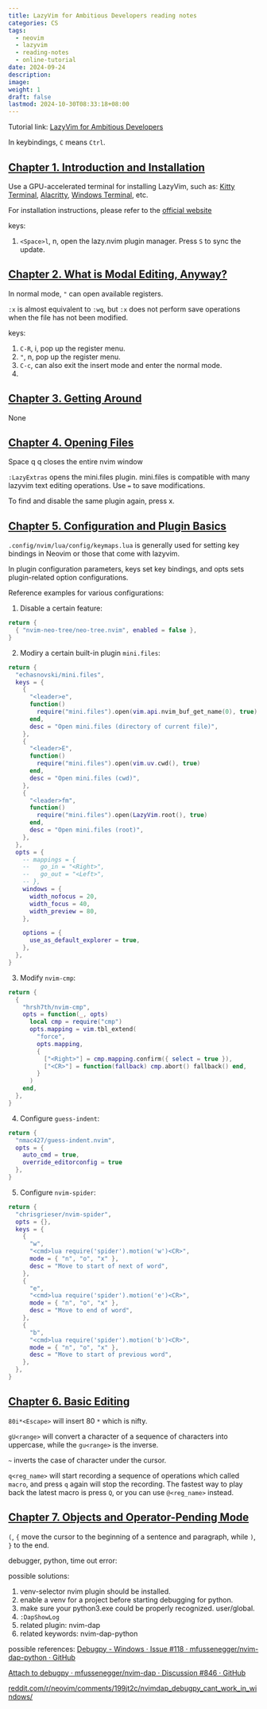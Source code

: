 ```yaml
---
title: LazyVim for Ambitious Developers reading notes
categories: CS
tags:
  - neovim
  - lazyvim
  - reading-notes
  - online-tutorial
date: 2024-09-24
description: 
image: 
weight: 1
draft: false
lastmod: 2024-10-30T08:33:18+08:00
---
```

Tutorial link: [LazyVim for Ambitious Developers](https://lazyvim-ambitious-devs.phillips.codes/)

In keybindings, `C` means `Ctrl`.

## [Chapter 1. Introduction and Installation](https://lazyvim-ambitious-devs.phillips.codes/course/chapter-1/#_introduction_and_installation)

Use a GPU-accelerated terminal for installing LazyVim, such as: [Kitty Terminal](https://sw.kovidgoyal.net/kitty/), [Alacritty](https://alacritty.org/), [Windows Terminal](https://github.com/microsoft/terminal?tab=readme-ov-file), etc.

For installation instructions, please refer to the [official website](https://www.lazyvim.org/installation)

keys:
1. `<Space>l`, n, open the lazy.nvim plugin manager. Press `S` to sync the update.


## [Chapter 2. What is Modal Editing, Anyway?](https://lazyvim-ambitious-devs.phillips.codes/course/chapter-2/#_what_is_modal_editing_anyway)

In normal mode, `"` can open available registers.

`:x` is almost equivalent to `:wq`, but `:x` does not perform save operations when the file has not been modified.

keys:
1. `C-R`, i, pop up the register menu.
2. `"`, n, pop up the register menu.
3. `C-c`, can also exit the insert mode and enter the normal mode.
4. 

## [Chapter 3. Getting Around](https://lazyvim-ambitious-devs.phillips.codes/course/chapter-3/#_getting_around)

None

## [Chapter 4. Opening Files](https://lazyvim-ambitious-devs.phillips.codes/course/chapter-4/#_opening_files)

Space q q closes the entire nvim window

`:LazyExtras` opens the mini.files plugin. mini.files is compatible with many lazyvim text editing operations. Use `=` to save modifications.

To find and disable the same plugin again, press x.

## [Chapter 5. Configuration and Plugin Basics](https://lazyvim-ambitious-devs.phillips.codes/course/chapter-5/#_configuration_and_plugin_basics)

`.config/nvim/lua/config/keymaps.lua` is generally used for setting key bindings in Neovim or those that come with lazyvim.

In plugin configuration parameters, keys set key bindings, and opts sets plugin-related option configurations.

Reference examples for various configurations:

1. Disable a certain feature: 
```lua
return {
  { "nvim-neo-tree/neo-tree.nvim", enabled = false },
}
```
2. Modiry a certain built-in plugin `mini.files`:
```lua
return {
  "echasnovski/mini.files",
  keys = {
    {
      "<leader>e",
      function()
        require("mini.files").open(vim.api.nvim_buf_get_name(0), true)
      end,
      desc = "Open mini.files (directory of current file)",
    },
    {
      "<leader>E",
      function()
        require("mini.files").open(vim.uv.cwd(), true)
      end,
      desc = "Open mini.files (cwd)",
    },
    {
      "<leader>fm",
      function()
        require("mini.files").open(LazyVim.root(), true)
      end,
      desc = "Open mini.files (root)",
    },
  },
  opts = {
    -- mappings = {
    --   go_in = "<Right>",
    --   go_out = "<Left>",
    -- },
    windows = {
      width_nofocus = 20,
      width_focus = 40,
      width_preview = 80,
    },

    options = {
      use_as_default_explorer = true,
    },
  },
}
```
3. Modify `nvim-cmp`:
```lua
return {
  {
    "hrsh7th/nvim-cmp",
    opts = function(_, opts)
      local cmp = require("cmp")
      opts.mapping = vim.tbl_extend(
        "force",
        opts.mapping,
        {
          ["<Right>"] = cmp.mapping.confirm({ select = true }),
          ["<CR>"] = function(fallback) cmp.abort() fallback() end,
        }
      )
    end,
  },
}
```
4. Configure `guess-indent`:
```lua
return {
  "nmac427/guess-indent.nvim",
  opts = {
    auto_cmd = true,
    override_editorconfig = true
  },
}
```
5. Configure `nvim-spider`:
```lua
return {
  "chrisgrieser/nvim-spider",
  opts = {},
  keys = {
    {
      "w",
      "<cmd>lua require('spider').motion('w')<CR>",
      mode = { "n", "o", "x" },
      desc = "Move to start of next of word",
    },
    {
      "e",
      "<cmd>lua require('spider').motion('e')<CR>",
      mode = { "n", "o", "x" },
      desc = "Move to end of word",
    },
    {
      "b",
      "<cmd>lua require('spider').motion('b')<CR>",
      mode = { "n", "o", "x" },
      desc = "Move to start of previous word",
    },
  },
}
```

## [Chapter 6. Basic Editing](https://lazyvim-ambitious-devs.phillips.codes/course/chapter-6/#_basic_editing)

`80i*<Escape>` will insert 80 `*` which is nifty.

`gU<range>` will convert a character of a sequence of characters into uppercase, while the `gu<range>` is the inverse.

`~` inverts the case of character under the cursor.

`q<reg_name>` will start recording a sequence of operations which called `macro`, and press `q` again will stop the recording. The fastest way to play back the latest macro is press `Q`, or you can use `@<reg_name>` instead.

## [Chapter 7. Objects and Operator-Pending Mode](https://lazyvim-ambitious-devs.phillips.codes/course/chapter-7/#_objects_and_operator_pending_mode)

`(`, `{` move the cursor to the beginning of a sentence and paragraph, while `)`, `}` to the end.


debugger, python, time out error: 

possible solutions:
1. venv-selector nvim plugin should be installed.
2. enable a venv for a project before starting debugging for python. 
3. make sure your python3.exe could be properly recognized. user/global.
4. `:DapShowLog`
5. related plugin: nvim-dap
6. related keywords: nvim-dap-python

possible references:
[Debugpy - Windows · Issue #118 · mfussenegger/nvim-dap-python · GitHub](https://github.com/mfussenegger/nvim-dap-python/issues/118)

[Attach to debugpy · mfussenegger/nvim-dap · Discussion #846 · GitHub](https://github.com/mfussenegger/nvim-dap/discussions/846)

[reddit.com/r/neovim/comments/199jt2c/nvimdap\_debugpy\_cant\_work\_in\_windows/](https://www.reddit.com/r/neovim/comments/199jt2c/nvimdap_debugpy_cant_work_in_windows/)

